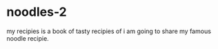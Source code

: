 # noodles-2
my recipies is a book of tasty recipies of i am going to share my famous noodle recipie.
